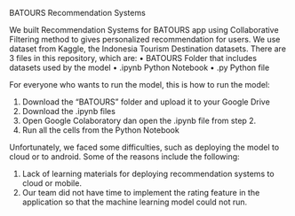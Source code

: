 BATOURS Recommendation Systems

We built Recommendation Systems for BATOURS app using Collaborative Filtering method to gives personalized recommendation for users. We use dataset from Kaggle, the Indonesia Tourism Destination datasets.
There are 3 files in this repository, which are:
•	BATOURS Folder that includes datasets used by the model
•	.ipynb Python Notebook
•	.py Python file

For everyone who wants to run the model, this is how to run the model:
1.	Download the “BATOURS” folder and upload it to your Google Drive
2.	Download the .ipynb files
3.	Open Google Colaboratory dan open the .ipynb file from step 2.
4.	Run all the cells from the Python Notebook

Unfortunately, we faced some difficulties, such as deploying the model to cloud or to android. Some of the reasons include the following:
1.	Lack of learning materials for deploying recommendation systems to cloud or mobile.
2.	Our team did not have time to implement the rating feature in the application so that the machine learning model could not run.
